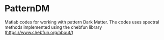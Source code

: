# PatternDM

Matlab codes for working with pattern Dark Matter. The codes uses spectral methods implemented using 
the chebfun library (https://www.chebfun.org/about/) 
